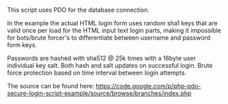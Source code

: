 This script uses PDO for the database connection.

In the example the actual HTML login form uses random sha1 keys that are valid once per load for the HTML input text login parts, making it impossible for bots/brute forcer's to differentiate between username and password form keys.

Passwords are hashed with sha512 @ 25k times with a 16byte user individual key salt.
Both hash and salt updates on successful login.
Brute force protection based on time interval between login attempts.


The source can be found here: https://code.google.com/p/php-pdo-secure-login-script-example/source/browse/branches/index.php